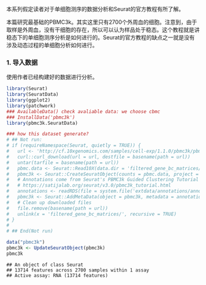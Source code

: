 本系列假定读者对于单细胞测序的数据分析和Seurat的官方教程有所了解。

本篇研究最基础的PBMC3k。其实这里只有2700个外周血的细胞。注意到，由于取样是外周血，没有干细胞的存在，所以可以认为样品处于稳态。这个教程就是讲稳态下的单细胞测序分析是如何进行的。Seurat的官方教程的缺点之一就是没有涉及动态过程的单细胞分析如何进行。

### 1. 导入数据

使用作者已经构建好的数据进行分析。

``` r
library(Seurat)
library(SeuratData)
library(ggplot2)
library(patchwork)
### AvailableData() check avaliable data: we choose cbmc
### InstallData('pbmc3k')
library(pbmc3k.SeuratData)

### how this dataset generate?
# ## Not run: 
# if (requireNamespace(Seurat, quietly = TRUE)) {
#   url <- 'http://cf.10xgenomics.com/samples/cell-exp/1.1.0/pbmc3k/pbmc3k_filtered_gene_bc_matrices.tar.gz'
#   curl::curl_download(url = url, destfile = basename(path = url))
#   untar(tarfile = basename(path = url))
#   pbmc.data <- Seurat::Read10X(data.dir = 'filtered_gene_bc_matrices/hg19/')
#   pbmc3k <- Seurat::CreateSeuratObject(counts = pbmc.data, project = 'pbmc3k', min.cells = 3, min.features = 200)
#   # Annotations come from Seurat's PBMC3k Guided Clustering Tutorial
#   # https://satijalab.org/seurat/v3.0/pbmc3k_tutorial.html
#   annotations <- readRDS(file = system.file('extdata/annotations/annotations.Rds', package = 'pbmc3k.SeuratData'))
#   pbmc3k <- Seurat::AddMetaData(object = pbmc3k, metadata = annotations)
#   # Clean up downloaded files
#   file.remove(basename(path = url))
#   unlink(x = 'filtered_gene_bc_matrices/', recursive = TRUE)
# }
# 
# ## End(Not run)

data("pbmc3k")
pbmc3k <- UpdateSeuratObject(pbmc3k)
pbmc3k
```

    ## An object of class Seurat 
    ## 13714 features across 2700 samples within 1 assay 
    ## Active assay: RNA (13714 features)
